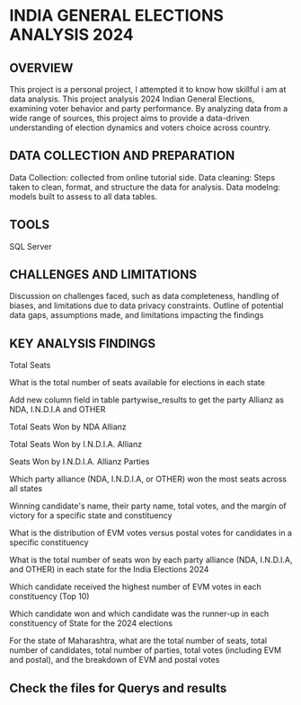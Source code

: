 # INDIA GENERAL ELECTIONS ANALYSIS 2024

## OVERVIEW
This project is a personal project, I attempted it to know how skillful i am at data analysis. This project analysis 2024 Indian General Elections, examining voter behavior and party performance. By analyzing data from a wide range of sources, this project aims to provide a data-driven understanding of election dynamics and voters choice across country.

## DATA COLLECTION AND PREPARATION
Data Collection: collected from online tutorial side.
Data cleaning: Steps taken to clean, format, and structure the data for analysis.
Data modelng: models built to assess to all data tables.

## TOOLS
  SQL Server
  
## CHALLENGES AND LIMITATIONS
Discussion on challenges faced, such as data completeness, handling of biases, and limitations due to data privacy constraints.
Outline of potential data gaps, assumptions made, and limitations impacting the findings

## KEY ANALYSIS FINDINGS 
Total Seats

What is the total number of seats available for elections in each state

Add new column field in table partywise_results to get the party Allianz as NDA, I.N.D.I.A and OTHER

Total Seats Won by NDA Allianz

Total Seats Won by I.N.D.I.A. Allianz

Seats Won by I.N.D.I.A. Allianz Parties

Which party alliance (NDA, I.N.D.I.A, or OTHER) won the most seats across all states

Winning candidate's name, their party name, total votes, and the margin of victory for a specific state and constituency

What is the distribution of EVM votes versus postal votes for candidates in a specific constituency

What is the total number of seats won by each party alliance (NDA, I.N.D.I.A, and OTHER) in each state for the India Elections 2024

Which candidate received the highest number of EVM votes in each constituency (Top 10)

Which candidate won and which candidate was the runner-up in each constituency of State for the 2024 elections

For the state of Maharashtra, what are the total number of seats, total number of candidates, total number of parties, total votes (including EVM and postal), and the breakdown of EVM and postal votes

## Check the files for Querys and results
